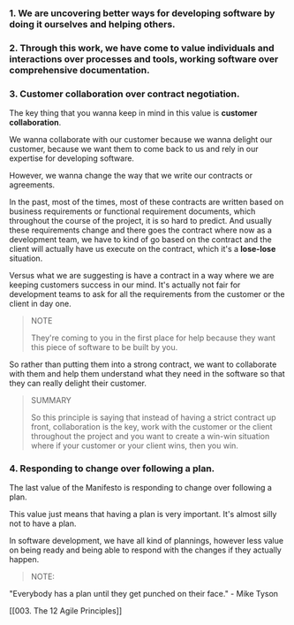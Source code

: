 
### 1. We are uncovering better ways for developing software by doing it ourselves and helping others.

### 2. Through this work, we have come to value individuals and interactions over processes and tools, working software over comprehensive documentation.

### 3. Customer collaboration over contract negotiation.

The key thing that you wanna keep in mind in this value is **customer collaboration**.

We wanna collaborate with our customer because we wanna delight our customer, because we want them to come back to us and rely in our expertise for developing software.

However, we wanna change the way that we write our contracts
or agreements.

In the past, most of the times, most of these contracts are written based on business requirements or functional requirement documents, which throughout the course of the project, it is so hard to predict.
And usually these requirements change and there goes the contract where now as a development team, we have to kind of go based on the contract
and the client will actually have us execute on the contract,
which it's a **lose-lose** situation.

Versus what we are suggesting is have a contract
in a way where we are keeping customers success in our mind.
It's actually not fair for development teams to ask for all the requirements
from the customer or the client in day one.

> NOTE
> 
> They're coming to you in the first place for help because they want this piece of software to be built by you.

So rather than putting them into a strong contract, we want to collaborate with them and help them understand what they need in the software
so that they can really delight their customer.

> SUMMARY
> 
> So this principle is saying that instead of having a strict contract up front, collaboration is the key, work with the customer or the client throughout the project and you want to create a win-win situation where if your customer or your client wins, then you win.
### 4. Responding to change over following a plan.

The last value of the Manifesto is responding to change over following a plan.

This value just means that having a plan is very important. It's almost silly not to have a plan.

In software development, we have all kind of plannings, however less value on being ready and being able to respond with the changes if they actually happen.

> NOTE:
> 
  "Everybody has a plan until they get punched on their face." - Mike Tyson

[[003. The 12 Agile Principles]]
